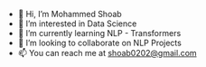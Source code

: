 - 👋 Hi, I’m Mohammed Shoab
- 👀 I’m interested in Data Science
- 🌱 I’m currently learning NLP - Transformers
- 💞️ I’m looking to collaborate on NLP Projects
- 📫 You can reach me at shoab0202@gmail.com

<!---
Shoab02/Shoab02 is a ✨ special ✨ repository because its `README.md` (this file) appears on your GitHub profile.
You can click the Preview link to take a look at your changes.
--->
